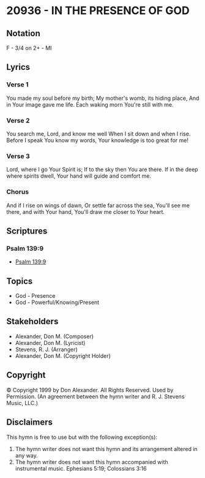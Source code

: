 # 20936 - IN THE PRESENCE OF GOD

## Notation

F - 3/4 on 2+ - MI

## Lyrics

### Verse 1

You  made my soul before my birth; My mother's womb, its hiding place, And in Your image gave me life. Each waking morn You're still with me.

### Verse 2

You search me, Lord, and know me well When I sit down and when I rise. Before I speak You know my words, Your knowledge is too great for me! 

### Verse 3

Lord, where I go Your Spirit is; If to the sky then You are there. If in the deep where spirits dwell, Your hand will guide and comfort me.

### Chorus

And if I rise on wings of dawn, Or settle far across the sea, You'll see me there, and with Your hand, You'll draw me closer to Your heart.   


## Scriptures

### Psalm 139:9

- [Psalm 139:9](https://www.biblegateway.com/passage/?search=Psalm%20139%3A9)


## Topics

- God - Presence
- God - Powerful/Knowing/Present

## Stakeholders

- Alexander, Don M. (Composer)
- Alexander, Don M. (Lyricist)
- Stevens, R. J. (Arranger)
- Alexander, Don M. (Copyright Holder)

## Copyright

© Copyright 1999 by Don Alexander. All Rights Reserved. Used by Permission.
(An agreement between the hymn writer and R. J. Stevens Music, LLC.)

## Disclaimers

This hymn is free to use but with the following exception(s):
1. The hymn writer does not want this hymn and its arrangement altered in any way.
2. The hymn writer does not want this hymn accompanied with instrumental music.
Ephesians 5:19; Colossians 3:16

